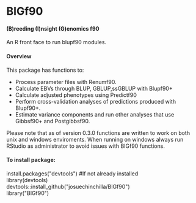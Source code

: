 # BIGf90  
#### (B)reeding (I)nsight (G)enomics f90
  
An R front face to run blupf90 modules.
#### Overview
This package has functions to:
* Process parameter files with Renumf90.
* Calculate EBVs through BLUP, GBLUP,ssGBLUP with Blupf90+
* Calculate adjusted phenotypes using Predictf90
* Perform cross-validation analyses of predictions produced with Blupf90+.
* Estimate variance components and run other analyses that use Gibbsf90+ and Postgibbsf90.

Please note that as of version 0.3.0 functions are written to work on both unix and windows enviroments.
When running on windows always run RStudio as administrator to avoid issues with BIGf90 functions.

#### To install package:  
install.packages("devtools") #If not already installed  
library(devtools)  
devtools::install_github("josuechinchilla/BIGf90")  
library("BIGf90")  
